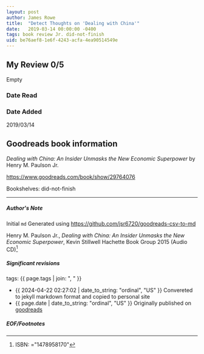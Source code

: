 ```yaml
---
layout: post
author: James Rowe
title:  "Detect Thoughts on 'Dealing with China'"
date:   2019-03-14 00:00:00 -0400
tags: book review Jr. did-not-finish
uid: be76aef8-1e6f-4243-acfa-4ea90514549e
---
```


<!-- highly dependent on how you personally use jekyll templates, and how you want this to show up -->
<!-- escape any jekyll keys with double brackets -->

## My Review 0/5

Empty

### Date Read


### Date Added
2019/03/14

## Goodreads book information

*Dealing with China: An Insider Unmasks the New Economic Superpower* by Henry M. Paulson Jr.

https://www.goodreads.com/book/show/29764076

Bookshelves: did-not-finish

---

##### Author's Note

Initial `md` Generated using https://github.com/jsr6720/goodreads-csv-to-md

Henry M. Paulson Jr., *Dealing with China: An Insider Unmasks the New Economic Superpower*, Kevin Stillwell Hachette Book Group 2015 (Audio CD)[^1]

##### Significant revisions

tags: {{ page.tags | join: ", " }} <!-- todo move this somewhere -->

- {{ 2024-04-22 02:27:02 | date_to_string: "ordinal", "US" }} Convereted to jekyll markdown format and copied to personal site
- {{ page.date | date_to_string: "ordinal", "US" }} Originally published on [goodreads](https://www.goodreads.com)

##### EOF/Footnotes

[^1]: ISBN: ="1478958170"